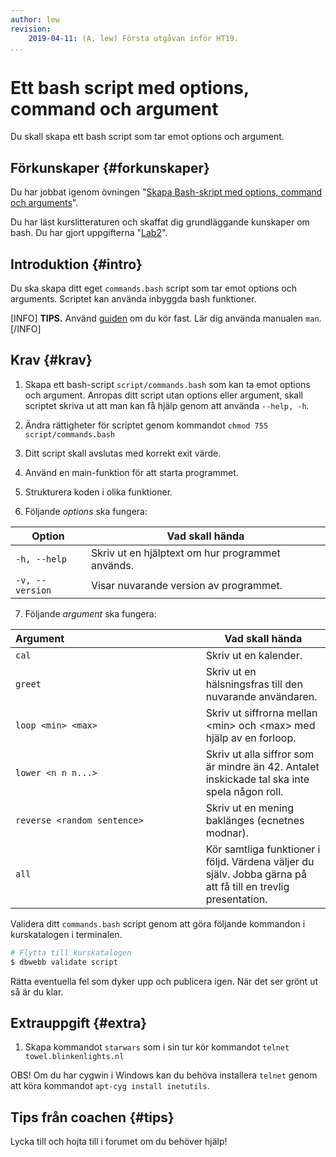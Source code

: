 ```yaml
---
author: lew
revision:
    2019-04-11: (A, lew) Första utgåvan inför HT19.
...
```

Ett bash script med options, command och argument
===================================

Du skall skapa ett bash script som tar emot options och argument.

<!--more-->



Förkunskaper {#forkunskaper}
-----------------------

Du har jobbat igenom övningen "[Skapa Bash-skript med options, command och arguments](kunskap/skapa-bash-skript-med-options-command-och-arguments)".

Du har läst kurslitteraturen och skaffat dig grundläggande kunskaper om bash. Du har gjort uppgifterna "[Lab2](uppgift/linux-lab-2-sok-i-en-logg-fil)".



Introduktion {#intro}
-----------------------

Du ska skapa ditt eget `commands.bash` script som tar emot options och arguments. Scriptet kan använda inbyggda bash funktioner.


[INFO]
**TIPS.**
Använd [guiden](guide/kom-igang-med-bash) om du kör fast.
Lär dig använda manualen `man`.
[/INFO]



Krav {#krav}
-----------------------

1. Skapa ett bash-script `script/commands.bash` som kan ta emot options och argument. Anropas ditt script utan options eller argument, skall scriptet skriva ut att man kan få hjälp genom att använda `--help, -h`.

1. Ändra rättigheter för scriptet genom kommandot `chmod 755 script/commands.bash`

1. Ditt script skall avslutas med korrekt exit värde.

1. Använd en main-funktion för att starta programmet.

1. Strukturera koden i olika funktioner.

1. Följande *options* ska fungera:

| Option                | Vad skall hända |
|-----------------------|-----------------|
| `-h, --help`          | Skriv ut en hjälptext om hur programmet används. |
| `-v, --version`       | Visar nuvarande version av programmet. |

7. Följande *argument* ska fungera:

| Argument&nbsp;&nbsp;&nbsp;&nbsp;&nbsp;&nbsp;&nbsp;&nbsp;&nbsp;&nbsp;&nbsp;&nbsp;&nbsp;&nbsp;&nbsp;&nbsp;&nbsp;&nbsp;&nbsp;&nbsp;&nbsp;&nbsp;&nbsp;&nbsp;&nbsp;&nbsp;&nbsp;&nbsp;&nbsp;&nbsp;&nbsp;&nbsp;&nbsp;&nbsp;&nbsp;&nbsp;&nbsp;&nbsp;&nbsp;&nbsp;&nbsp;&nbsp;&nbsp;&nbsp;&nbsp;&nbsp;&nbsp;&nbsp;&nbsp;| Vad skall hända |
|-----------------------|-----------------|
| `cal`          | Skriv ut en kalender. |
| `greet`       | Skriv ut en hälsningsfras till den nuvarande användaren.|
| `loop <min> <max>`| Skriv ut siffrorna mellan &lt;min&gt; och &lt;max&gt; med hjälp av en forloop. |
| `lower <n n n...>`| Skriv ut alla siffror som är mindre än 42. Antalet inskickade tal ska inte spela någon roll.|
| `reverse <random sentence>`| Skriv ut en mening baklänges (ecnetnes modnar).|
| `all`| Kör samtliga funktioner i följd. Värdena väljer du själv. Jobba gärna på att få till en trevlig presentation.|




Validera ditt `commands.bash` script genom att göra följande kommandon i kurskatalogen i terminalen.

```bash
# Flytta till kurskatalogen
$ dbwebb validate script
```

Rätta eventuella fel som dyker upp och publicera igen. När det ser grönt ut så är du klar.  



Extrauppgift {#extra}
-----------------------

1. Skapa kommandot `starwars` som i sin tur kör kommandot `telnet towel.blinkenlights.nl`

OBS! Om du har cygwin i Windows kan du behöva installera `telnet` genom att köra kommandot `apt-cyg install inetutils`.



Tips från coachen {#tips}
-----------------------

Lycka till och hojta till i forumet om du behöver hjälp!
